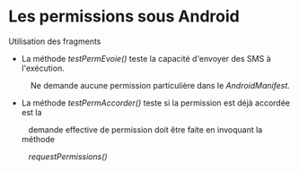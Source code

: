 # Les permissions sous Android

Utilisation des fragments
- La méthode *testPermEvoie()* teste la capacité d'envoyer des SMS à l'exécution. 

  &nbsp;&nbsp;&nbsp; Ne demande aucune permission particulière dans le *AndroidManifest*.
- La méthode *testPermAccorder()* teste si la permission est déjà accordée est la

  &nbsp;&nbsp;&nbsp;demande effective de permission doit être faite en invoquant la méthode
  
  &nbsp;&nbsp;&nbsp;*requestPermissions()*
